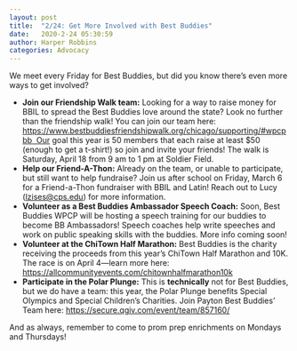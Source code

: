 ```yaml
---
layout: post
title:  "2/24: Get More Involved with Best Buddies"
date:   2020-2-24 05:30:59
author: Harper Robbins
categories: Advocacy
---
```


We meet every Friday for Best Buddies, but did you know there’s even more ways to get involved?
- **Join our Friendship Walk team:** Looking for a way to raise money for BBIL to spread the Best Buddies love around the state? Look no further than the friendship walk! You can join our team here: https://www.bestbuddiesfriendshipwalk.org/chicago/supporting/#wpcpbb  Our goal this year is 50 members that each raise at least $50 (enough to get a t-shirt!) so join and invite your friends! The walk is Saturday, April 18 from 9 am to 1 pm at Soldier Field.
- **Help our Friend-A-Thon:** Already on the team, or unable to participate, but still want to help fundraise? Join us after school on Friday, March 6 for a Friend-a-Thon fundraiser with BBIL and Latin! Reach out to Lucy (lzises@cps.edu) for more information.
- **Volunteer as a Best Buddies Ambassador Speech Coach:** Soon, Best Buddies WPCP will be hosting a speech training for our buddies to become BB Ambassadors! Speech coaches help write speeches and work on public speaking skills with the buddies. More info coming soon!
- **Volunteer at the ChiTown Half Marathon:** Best Buddies is the charity receiving the proceeds from this year’s ChiTown Half Marathon and 10K. The race is on April 4—learn more here: https://allcommunityevents.com/chitownhalfmarathon10k
- **Participate in the Polar Plunge:** This is **technically** not for Best Buddies, but we do have a team: this year, the Polar Plunge benefits Special Olympics and Special Children’s Charities. Join Payton Best Buddies’ Team here: https://secure.qgiv.com/event/team/857160/

And as always, remember to come to prom prep enrichments on Mondays and Thursdays!
